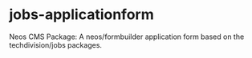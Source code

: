 # jobs-applicationform
Neos CMS Package: A neos/formbuilder application form based on the techdivision/jobs packages. 
